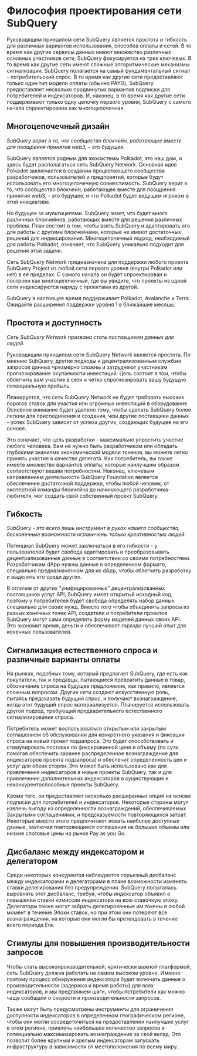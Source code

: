 # Философия проектирования сети SubQuery

Руководящим принципом сети SubQuery является простота и гибкость для различных вариантов использования, способов оплаты и сетей. В то время как другие сервисы данных имеют множество различных основных участников сети, SubQuery фокусируется на трех ключевых. В то время как другие сети имеют сложные алгоритмические механизмы сигнализации, SubQuery полагается на самый фундаментальный сигнал - потребительский спрос. В то время как другие сети предоставляют только один тип модели оплаты (обычно PAYG), SubQuery предоставляет несколько продвинутых вариантов подписки для потребителей и индексаторов. И, наконец, в то время как другие сети поддерживают только одну цепочку первого уровня, SubQuery с самого начала спроектирована как многоцепочечная.

## Многоцепочечный дизайн

_SubQuery верит в то, что сообщество блокчейн, работающее вместе для поощрения принятия web3, - это будущее._

SubQuery является родным для экосистемы Polkadot, это наш дом, и здесь будет располагаться сеть SubQuery Network. Основная идея Polkadot заключается в создании процветающего сообщества разработчиков, пользователей и предприятий, которые будут использовать его многоцепочечную совместимость. SubQuery верит в то, что сообщество блокчейн, работающее вместе для поощрения принятия web3, - это будущее, и что Polkadot будет ведущим игроком в этой инициативе.

Но будущее за мультицепями. SubQuery знает, что будет много различных блокчейнов, работающих вместе для решения различных проблем. План состоит в том, чтобы взять SubQuery и адаптировать его для работы с другими блокчейнами, которые не имеют достаточных решений для индексирования. Многоцепочечный подход, необходимый для работы Polkadot, означает, что SubQuery уникально подходит для решения этой задачи.

Сеть SubQuery Network предназначена для поддержки любого проекта SubQuery Project из любой сети первого уровня (внутри Polkadot или нет) в ее пределах. С самого начала он будет спроектирован и построен как многоцепочечный, где вы увидите, что проекты из одной сети индексируются наряду с проектами из другой.

SubQuery в настоящее время поддерживает Polkadot, Avalanche и Terra. Ожидайте расширения поддержки уровня 1 в ближайшие месяцы.

## Простота и доступность

_Сеть SubQuery Network призвана стать поставщиком данных для людей._

Руководящим принципом сети SubQuery Network является простота. По мнению SubQuery, другие подходы к децентрализованным службам запросов данных чрезмерно сложны и затрудняют участникам прогнозирование окупаемости инвестиций. Цель состоит в том, чтобы облегчить вам участие в сети и четко спрогнозировать вашу будущую потенциальную прибыль.

Планируется, что сеть SubQuery Network не будет требовать высоких порогов ставок для участия или огромных инвестиций в оборудование. Основное внимание будет уделено тому, чтобы сделать SubQuery более легким для присоединения и создания, чем другие поставщики данных - успех SubQuery зависит от успеха других, создающих будущее на его основе.

Это означает, что цель разработки - максимально упростить участие любого человека. Вам не нужно быть разработчиком или обладать глубокими знаниями экономической модели токенов, вы можете легко принять участие в качестве делегата. Как потребитель, вы также имеете множество вариантов оплаты, которые наилучшим образом соответствуют вашим потребностям. Наконец, ключевым направлением деятельности SubQuery Foundation является обеспечение достаточной поддержки, чтобы любой человек, от экспертной команды блокчейна до начинающего разработчика-любителя, мог создать свой собственный проект SubQuery.

## Гибкость

_SubQuery - это всего лишь инструмент в руках нашего сообщества, бесконечные возможности ограничены только креативностью людей._

Потенциал SubQuery может заключаться в его гибкости - у пользователей будет свобода адаптировать и преобразовывать децентрализованные данные в соответствии со своими потребностями. Разработчикам dApp нужны данные в определенном формате, специально предназначенном для их dApp, чтобы облегчить разработку и выделить его среди других.

В отличие от других "унифицированных" децентрализованных поставщиков услуг API, SubQuery имеет открытый исходный код, поэтому у потребителей будет свобода определять набор данных специально для своих нужд. Вместо того чтобы объединять запросы из разных конечных точек API, создатели и потребители проектов SubQuery могут сами определять форму моделей данных своих API. Это экономит время, деньги и обеспечивает гораздо лучший опыт для конечных пользователей.

## Сигнализация естественного спроса и различные варианты оплаты

На рынках, подобных тому, который предлагает SubQuery, где есть как покупатели, так и продавцы, пытающиеся превратить данные в товар, обозначение спроса на будущее предложение, как правило, является сложным вопросом. Другие сети создают искусственную роль, пытаясь предсказать будущий спрос, и получают вознаграждение, когда этот будущий спрос материализуется. Планируется использовать другой подход, требующий предварительного естественного сигнализирования спроса.

Потребитель может воспользоваться открытым или закрытым соглашением об обслуживании для конкретного указания и фиксации спроса на новый проект подзапроса. Это будет способствовать и стимулировать поставки по фиксированной цене и объему (по сути, помогая обеспечить заранее распределенное вознаграждение для индексаторов проекта подзапроса) и обеспечит определенность цен и услуг для обеих сторон. Это может быть использовано как для привлечения индексаторов в новые проекты SubQuery, так и для привлечения дополнительных индексаторов в существующие и неконкурентоспособные проекты SubQuery.

Кроме того, он предоставляет несколько расширенных опций на основе подписки для потребителей и индексаторов. Некоторые стороны могут извлечь выгоду из определенности вознаграждений, обеспечиваемых Закрытыми соглашениями, и предсказуемости повторяющихся затрат. Некоторые вместо этого предпочитают искать наиболее доступные данные, заключая повторяющиеся соглашения на большие объемы или низкие спотовые цены на рынке Pay as you Go.

## Дисбаланс между индексатором и делегатором

Среди некоторых конкурентов наблюдается серьезный дисбаланс между индексаторами и делегаторами в плане возможности изменять ставки делегирования без предупреждения. SubQuery попыталась выровнять этот дисбаланс, требуя, чтобы индексатор объявил о повышении ставки комиссии индексатора на всю ставочную эпоху. Делегаторы также могут забрать делегированные им токены в любой момент в течение Эпохи ставок, но при этом они потеряют все вознаграждения, на которые они могли бы претендовать в течение всего периода Era.

## Стимулы для повышения производительности запросов

Чтобы стать высокопроизводительной, критически важной платформой, сеть SubQuery должна работать на самом высоком уровне. Именно поэтому процесс обнаружения индексатора будет включать данные о производительности (задержка и время работы) для всех индексаторов, и мы предпримем шаги, чтобы потребители как можно чаще сообщали о скорости и производительности запросов.

Также могут быть предусмотрены инструменты для ограничения доступности индексаторов в определенном географическом регионе, чтобы они могли сосредоточиться на предоставлении наилучших услуг в этом регионе, привлечь наибольшее количество запросов и потенциально максимизировать вознаграждение за свой вклад. Это позволит более крупным и зрелым индексаторам запускать инфраструктуру в зависимости от местоположения по всему миру.
